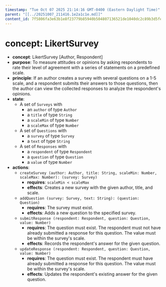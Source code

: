 ```yaml
---
timestamp: "Tue Oct 07 2025 21:14:16 GMT-0400 (Eastern Daylight Time)"
parent: "[[../20251007_211416.1e2a1c1e.md]]"
content_id: 7f5806fa3e63b1e8f23779b85940b504807136521de1040dc2c89b3d5fe390f4
---
```


# concept: LikertSurvey

- **concept**: LikertSurvey \[Author, Respondent]
- **purpose**: To measure attitudes or opinions by asking respondents to rate
  their level of agreement with a series of statements on a predefined scale.
- **principle**: If an author creates a survey with several questions on a 1-5
  scale, and a respondent submits their answers to those questions, then the
  author can view the collected responses to analyze the respondent's opinions.
- **state**:
  - A set of `Surveys` with
    - an `author` of type `Author`
    - a `title` of type `String`
    - a `scaleMin` of type `Number`
    - a `scaleMax` of type `Number`
  - A set of `Questions` with
    - a `survey` of type `Survey`
    - a `text` of type `String`
  - A set of `Responses` with
    - a `respondent` of type `Respondent`
    - a `question` of type `Question`
    - a `value` of type `Number`
- **actions**:
  - `createSurvey (author: Author, title: String, scaleMin: Number, scaleMax: Number): (survey: Survey)`
    - **requires**: `scaleMin < scaleMax`
    - **effects**: Creates a new survey with the given author, title, and scale.
  - `addQuestion (survey: Survey, text: String): (question: Question)`
    - **requires**: The survey must exist.
    - **effects**: Adds a new question to the specified survey.
  - `submitResponse (respondent: Respondent, question: Question, value: Number)`
    - **requires**: The question must exist. The respondent must not have
      already submitted a response for this question. The value must be within
      the survey's scale.
    - **effects**: Records the respondent's answer for the given question.
  - `updateResponse (respondent: Respondent, question: Question, value: Number)`
    - **requires**: The question must exist. The respondent must have already
      submitted a response for this question. The value must be within the
      survey's scale.
    - **effects**: Updates the respondent's existing answer for the given
      question.
